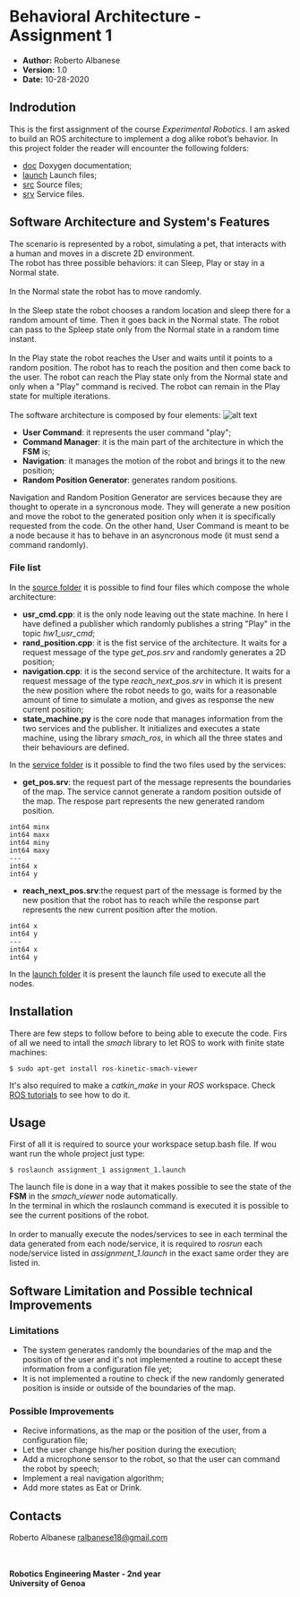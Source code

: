# Behavioral Architecture - Assignment 1

   - __Author:__ Roberto Albanese
   - __Version:__ 1.0
   - __Date:__ 10-28-2020

## Indrodution
This is the first assignment of the course *Experimental Robotics*. I am asked to build an ROS architecture to implement a dog alike robot’s behavior.
In this project folder the reader will encounter the following folders:
- [doc](https://github.com/robertoalbanese/Experimental-Robotics-Laboratory/tree/master/experimental_ws/src/assignment_1/doc/html) Doxygen documentation;
- [launch](https://github.com/robertoalbanese/Experimental-Robotics-Laboratory/tree/master/experimental_ws/src/assignment_1/launch) Launch files;
- [src](https://github.com/robertoalbanese/Experimental-Robotics-Laboratory/tree/master/experimental_ws/src/assignment_1/src) Source files;
- [srv](https://github.com/robertoalbanese/Experimental-Robotics-Laboratory/tree/master/experimental_ws/src/assignment_1/srv) Service files.

## Software Architecture and System's Features
The scenario is represented by a robot, simulating a pet, that interacts with a human and moves in a discrete 2D environment. <br>
The robot has three possible behaviors: it can Sleep, Play or stay in a Normal state.<br><br>
In the Normal state the robot has to move randomly.<br><br>
In the Sleep state the robot chooses a random location and sleep there for a random amount of time. Then it goes back in the Normal state. The robot can pass to the Spleep state only from the Normal state in a random time instant.<br><br>
In the Play state the robot reaches the User and waits until it points to a random position. The robot has to reach the position and then come back to the user. The robot can reach the Play state only from the Normal state and only when a "Play" command is recived. The robot can remain in the Play state for multiple iterations.<br><br>
The software architecture is composed by four elements:
![alt text](https://github.com/robertoalbanese/Experimental-Robotics-Laboratory/blob/master/experimental_ws/src/assignment_1/Architecture.jpg)
* __User Command__: it represents the user command "play";
* __Command Manager__: it is the main part of the architecture in which the **FSM** is;
* __Navigation__: it manages the motion of the robot and brings it to the new position;
* __Random Position Generator__: generates random positions.

Navigation and Random Position Generator are services because they are thought to operate in a syncronous mode. They will generate a new position and move the robot to the generated position only when it is specifically requested from the code. On the other hand, User Command is meant to be a node because it has to behave in an asyncronous mode (it must send a command randomly).
### File list
In the  [source folder](https://github.com/robertoalbanese/Experimental-Robotics-Laboratory/tree/master/experimental_ws/src/assignment_1/src) it is possible to find four files which compose the whole architecture:

* __usr_cmd.cpp__: it is the only node leaving out the state machine. In here I have defined a publisher which randomly publishes a string "Play" in the topic *hw1_usr_cmd*;
* __rand_position.cpp__: it is the fist service of the architecture. It waits for a request message of the type *get_pos.srv* and randomly generates a 2D position;
* __navigation.cpp__: it is the second service of the architecture. It waits for a request message of the type *reach_next_pos.srv* in which it is present the new position where the robot needs to go, waits for a reasonable amount of time to simulate a motion, and gives as response the new current position;
* __state_machine.py__ is the core node that manages information from the two services and the publisher. It initializes and executes a state machine, using the library *smach_ros*, in which all the three states and their behaviours are defined.<br>

In the [service folder](https://github.com/robertoalbanese/Experimental-Robotics-Laboratory/tree/master/experimental_ws/src/assignment_1/srv) is it possible to find the two files used by the services:
* __get_pos.srv__: the request part of the message represents the boundaries of the map. The service cannot generate a random position outside of the map. The respose part represents the new generated random position.
```
int64 minx
int64 maxx
int64 miny
int64 maxy
---
int64 x
int64 y
```
* __reach_next_pos.srv__:the request part of the message is formed by the new position that the robot has to reach while the response part represents the new current position after the motion.
```
int64 x
int64 y
---
int64 x
int64 y
```
In the [launch folder](https://github.com/robertoalbanese/Experimental-Robotics-Laboratory/tree/master/experimental_ws/src/assignment_1/launch) it is present the launch file used to execute all the nodes.

## Installation
There are few steps to follow before to being able to execute the code. Firs of all we need to intall the _smach_ library to let ROS to work with finite state machines:
```
$ sudo apt-get install ros-kinetic-smach-viewer
```
It's also required to make a _catkin_make_ in your _ROS_ workspace. Check [ROS tutorials](http://wiki.ros.org/catkin/Tutorials) to see how to do it.    

## Usage
First of all it is required to source your workspace setup.bash file.
If wou want run the whole project just type:
```
$ roslaunch assignment_1 assignment_1.launch
```
The launch file is done in a way that it makes possible to see the state of the **FSM** in the *smach_viewer* node automatically.<br>
In the terminal in which the roslaunch command is executed it is possible to see the current positions of the robot.<br><br>
In order to manually execute the nodes/services to see in each terminal the data generated from each node/service, it is required to *rosrun* each node/service listed in *assignment_1.launch* in the exact same order they are listed in.
## Software Limitation and Possible technical Improvements
### Limitations
- The system generates randomly the boundaries of the map and the position of the user and it's not implemented a routine to accept these information from a configuration file yet;
- It is not implemented a routine to check if the new randomly generated position is inside or outside of the boundaries of the map.
### Possible Improvements
- Recive informations, as the map or the position of the user, from a configuration file;
- Let the user change his/her position during the execution;
- Add a microphone sensor to the robot, so that the user can command the robot by speech;
- Implement a real navigation algorithm;
- Add more states as Eat or Drink.
## Contacts
Roberto Albanese ralbanese18@gmail.com
<br>
<br>
<br>

**Robotics Engineering Master - 2nd year**  <br>
**University of Genoa**